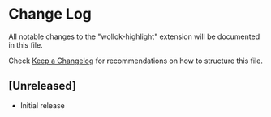 # Change Log

All notable changes to the "wollok-highlight" extension will be documented in this file.

Check [Keep a Changelog](http://keepachangelog.com/) for recommendations on how to structure this file.

## [Unreleased]

- Initial release